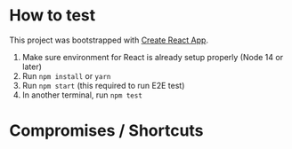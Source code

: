 # How to test

This project was bootstrapped with [Create React App](https://github.com/facebook/create-react-app).

1. Make sure environment for React is already setup properly (Node 14 or later)
1. Run `npm install` or `yarn`
1. Run `npm start` (this required to run E2E test)
1. In another terminal, run `npm test`

# Compromises / Shortcuts
